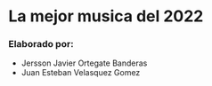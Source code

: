 # La mejor musica del 2022
<h3>Elaborado por:</h3>
<ul>
  <li> Jersson Javier Ortegate Banderas</li>
  <li> Juan Esteban Velasquez Gomez</li>
</ul>
